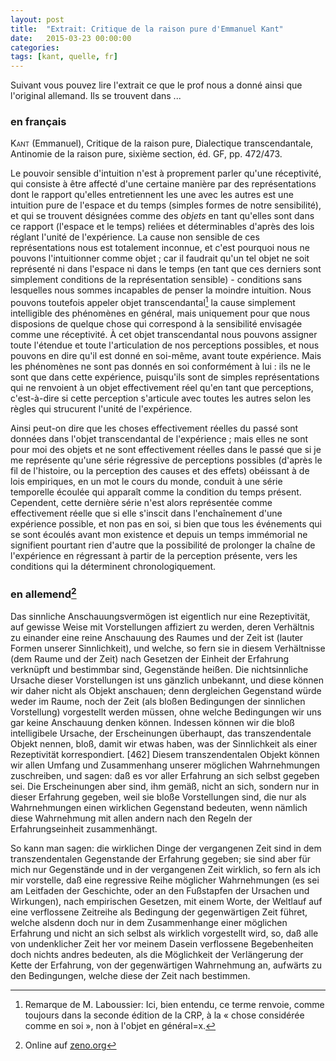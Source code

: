 ```yaml
---
layout: post
title:  "Extrait: Critique de la raison pure d'Emmanuel Kant"
date:   2015-03-23 00:00:00
categories: 
tags: [kant, quelle, fr]
---
```


Suivant vous pouvez lire l'extrait ce que le prof nous a donné ainsi que l'original allemand. Ils se trouvent dans ...

### en français

<span style="font-variant: small-caps">Kant</span> (Emmanuel), Critique de la raison pure, Dialectique transcendantale, Antinomie de la raison pure, sixième section, éd. GF, pp. 472/473.  


Le pouvoir sensible d'intuition n'est à proprement parler qu'une réceptivité, qui consiste à être affecté d'une certaine manière par des représentations dont le rapport qu'elles entretiennent les une avec les autres est une intuition pure de l'espace et du temps (simples formes de notre sensibilité), et qui se trouvent désignées comme des *objets* en tant qu'elles sont dans ce rapport (l'espace et le temps) reliées et déterminables d'après des lois réglant l'unité de l'expérience.
La cause non sensible de ces représentations nous est totalement inconnue, et c'est pourquoi nous ne pouvons l'intuitionner comme objet ; car il faudrait qu'un tel objet ne soit représenté ni dans l'espace ni dans le temps (en tant que ces derniers sont simplement conditions de la représentation sensible) - conditions sans lesquelles nous sommes incapables de penser la moindre intuition.
Nous pouvons toutefois appeler objet transcendantal[^1] la cause simplement intelligible des phénomènes en général, mais uniquement pour que nous disposions de quelque chose qui correspond à la sensibilité envisagée comme une réceptivité.
À cet objet transcendantal nous pouvons assigner toute l'étendue et toute l'articulation de nos perceptions possibles, et nous pouvons en dire qu'il est donné en soi-même, avant toute expérience.
Mais les phénomènes ne sont pas donnés en soi conformément à lui : ils ne le sont que dans cette expérience, puisqu'ils sont de simples représentations qui ne renvoient à un objet effectivement réel qu'en tant que perceptions, c'est-à-dire si cette perception s'articule avec toutes les autres selon les règles qui strucurent l'unité de l'expérience.

Ainsi peut-on dire que les choses effectivement réelles du passé sont données dans l'objet transcendantal de l'expérience ; mais elles ne sont pour moi des objets et ne sont effectivement réelles dans le passé que si je me représente qu'une série régressive de perceptions possibles (d'après le fil de l'histoire, ou la perception des causes et des effets) obéissant à de lois empiriques, en un mot le cours du monde, conduit à une série temporelle écoulée qui apparaît comme la condition du temps présent.
Cependent, cette dernière série n'est alors représentée comme effectivement réelle que si elle s'inscit dans l'enchaînement d'une expérience possible, et non pas en soi, si bien que tous les événements qui se sont écoulés avant mon existence et depuis un temps immémorial ne signifient pourtant rien d'autre que la possibilité de prolonger la chaîne de l'expérience en régressant à partir de la perception présente, vers les conditions qui la déterminent chronologiquement.

### en allemend[^2]

Das sinnliche Anschauungsvermögen ist eigentlich nur eine Rezeptivität, auf gewisse Weise mit Vorstellungen affiziert zu werden, deren Verhältnis zu einander eine reine Anschauung des Raumes und der Zeit ist (lauter Formen unserer Sinnlichkeit), und welche, so fern sie in diesem Verhältnisse (dem Raume und der Zeit) nach Gesetzen der Einheit der Erfahrung verknüpft und bestimmbar sind, Gegenstände heißen.
Die nichtsinnliche Ursache dieser Vorstellungen ist uns gänzlich unbekannt, und diese können wir daher nicht als Objekt anschauen; denn dergleichen Gegenstand würde weder im Raume, noch der Zeit (als bloßen Bedingungen der sinnlichen Vorstellung) vorgestellt werden müssen, ohne welche Bedingungen wir uns gar keine Anschauung denken können.
Indessen können wir die bloß intelligibele Ursache, der Erscheinungen überhaupt, das transzendentale Objekt nennen, bloß, damit wir etwas haben, was der Sinnlichkeit als einer Rezeptivität korrespondiert. [462]
Diesem transzendentalen Objekt können wir allen Umfang und Zusammenhang unserer möglichen Wahrnehmungen zuschreiben, und sagen: daß es vor aller Erfahrung an sich selbst gegeben sei.
Die Erscheinungen aber sind, ihm gemäß, nicht an sich, sondern nur in dieser Erfahrung gegeben, weil sie bloße Vorstellungen sind, die nur als Wahrnehmungen einen wirklichen Gegenstand bedeuten, wenn nämlich diese Wahrnehmung mit allen andern nach den Regeln der Erfahrungseinheit zusammenhängt.

So kann man sagen: die wirklichen Dinge der vergangenen Zeit sind in dem transzendentalen Gegenstande der Erfahrung gegeben; sie sind aber für mich nur Gegenstände und in der vergangenen Zeit wirklich, so fern als ich mir vorstelle, daß eine regressive Reihe möglicher Wahrnehmungen (es sei am Leitfaden der Geschichte, oder an den Fußstapfen der Ursachen und Wirkungen), nach empirischen Gesetzen, mit einem Worte, der Weltlauf auf eine verflossene Zeitreihe als Bedingung der gegenwärtigen Zeit führet, welche alsdenn doch nur in dem Zusammenhange einer möglichen Erfahrung und nicht an sich selbst als wirklich vorgestellt wird, so, daß alle von undenklicher Zeit her vor meinem Dasein verflossene Begebenheiten doch nichts andres bedeuten, als die Möglichkeit der Verlängerung der Kette der Erfahrung, von der gegenwärtigen Wahrnehmung an, aufwärts zu den Bedingungen, welche diese der Zeit nach bestimmen.


[^1]: Remarque de M. Laboussier: Ici, bien entendu, ce terme renvoie, comme toujours dans la seconde édition de la CRP, à la « chose considérée comme en soi », non à l'objet en général=x.

[^2]: Online auf [zeno.org](http://www.zeno.org/Philosophie/M/Kant,+Immanuel/Kritik+der+reinen+Vernunft/I.+Transzendentale+Elementarlehre/Zweiter+Teil.+Die+transzendentale+Logik/Zweite+Abteilung.+Die+transzendentale+Dialektik/Zweites+Buch.+Von+den+dialektischen+Schl%C3%BCssen+der+reinen+Vernunft/2.+Hauptst%C3%BCck.+Die+Antinomie+der+reinen+Vernunft/6.+Abschnitt.+Der+transzendentale+Idealism,+als+der+Schl%C3%BCssel+zu+Aufl%C3%B6sung+der+kosmologischen+Dialektik)